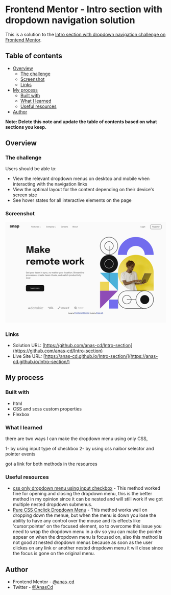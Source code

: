 # Frontend Mentor - Intro section with dropdown navigation solution

This is a solution to the [Intro section with dropdown navigation challenge on Frontend Mentor](https://www.frontendmentor.io/challenges/intro-section-with-dropdown-navigation-ryaPetHE5).
## Table of contents

- [Overview](#overview)
  - [The challenge](#the-challenge)
  - [Screenshot](#screenshot)
  - [Links](#links)
- [My process](#my-process)
  - [Built with](#built-with)
  - [What I learned](#what-i-learned)
  - [Useful resources](#useful-resources)
- [Author](#author)


**Note: Delete this note and update the table of contents based on what sections you keep.**

## Overview

### The challenge

Users should be able to:

- View the relevant dropdown menus on desktop and mobile when interacting with the navigation links
- View the optimal layout for the content depending on their device's screen size
- See hover states for all interactive elements on the page

### Screenshot

![](/images/finished.png)

### Links

- Solution URL: [https://github.com/anas-cd/Intro-section](https://github.com/anas-cd/Intro-section)
- Live Site URL: [https://anas-cd.github.io/Intro-section/](https://anas-cd.github.io/Intro-section/)

## My process

### Built with

- html
- CSS and scss custom properties
- Flexbox


### What I learned

there are two ways I can make the dropdown menu using only CSS, 

1- by using input type of checkbox 
2- by using css naibor selector and pointer events 

got a link for both methods in the resources 

### Useful resources

- [css only dropdown menu using input checkbox](https://youtu.be/POxn1x3kAyY) - This method worked fine for opening and closing the dropdown menu, this is the better method in my opinion since it can be nested and will still work if we got multiple nested dropdown submenus.
- [Pure CSS Onclick Dropdown Menu](https://lage.us/CSS-Onclick-Dropdown-Menu.html) - This method works well on dropping down the menue, but when the menu is down you lose the ability to have any control over the mouse and its effects like 'cursor:pointer' on the focused element, so to overcome this issue you need to wrap the dropdown menu in a div so you can make the pointer appear on when the dropdown menu is focused on, also this method is not good at nested dropdown menus because as soon as the user clickes on any link or another nested dropdown menu it will close since the focus is gone on the original menu.


## Author

<!-- - Website - [anas ali](https://www.your-site.com) -->
- Frontend Mentor - [@anas-cd](https://www.frontendmentor.io/profile/anas-cd)
- Twitter - [@AnasCd](https://twitter.com/AnasCd)
